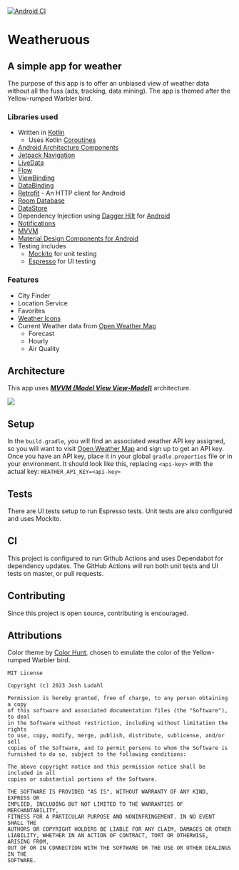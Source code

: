 [![Android CI](https://github.com/JoshLudahl/Weatheruous/actions/workflows/android.yml/badge.svg)](https://github.com/JoshLudahl/Weatheruous/actions/workflows/android.yml)

# Weatheruous

## A simple app for weather
The purpose of this app is to offer an unbiased view of weather data without all the fuss (ads, tracking, data mining). 
The app is themed after the Yellow-rumped Warbler bird.

### Libraries used
* Written in [Kotlin](https://kotlinlang.org/)
  * Uses Kotlin [Coroutines](https://kotlinlang.org/docs/reference/coroutines-overview.html)
* [Android Architecture Components](https://developer.android.com/topic/libraries/architecture)
* [Jetpack Navigation](https://developer.android.com/guide/navigation)
* [LiveData](https://developer.android.com/topic/libraries/architecture/livedata)
* [Flow](https://developer.android.com/kotlin/flow)
* [ViewBinding](https://developer.android.com/topic/libraries/view-binding)
* [DataBinding](https://developer.android.com/topic/libraries/data-binding)
* [Retrofit](https://square.github.io/retrofit/) - An HTTP client for Android
* [Room Database](https://developer.android.com/training/data-storage/room)
* [DataStore](https://developer.android.com/topic/libraries/architecture/datastore)
* Dependency Injection using [Dagger Hilt](https://dagger.dev/hilt/) for [Android](https://developer.android.com/training/dependency-injection/hilt-android)
* [Notifications](https://developer.android.com/develop/ui/views/notifications)
* [MVVM](https://developer.android.com/topic/architecture)
* [Material Design Components for Android](https://github.com/material-components/material-components-android)
* Testing includes
  * [Mockito](https://developer.android.com/training/testing/local-tests) for unit testing
  * [Espresso](https://developer.android.com/training/testing/espresso) for UI testing

### Features
* City Finder
* Location Service
* Favorites
* [Weather Icons](https://erikflowers.github.io/weather-icons/)
* Current Weather data from [Open Weather Map](https://openweathermap.org/)
  * Forecast
  * Hourly
  * Air Quality

## Architecture
This app uses [***MVVM (Model View View-Model)***](https://developer.android.com/jetpack/docs/guide#recommended-app-arch) architecture.

![](https://developer.android.com/topic/libraries/architecture/images/final-architecture.png)

## Setup
In the ```build.gradle```, you will find an associated weather API key assigned, so you will want to
visit [Open Weather Map](https://openweathermap.org/api) and sign up to get an API key. 
Once you have an API key, place it in your global ```gradle.properties``` file or in your environment. 
It should look like this, replacing ```<api-key>``` with the actual key:
```WEATHER_API_KEY=<api-key>```

## Tests
There are UI tests setup to run Espresso tests. Unit tests are also configured and uses Mockito.

## CI
This project is configured to run Github Actions and uses Dependabot for dependency updates.
The GitHub Actions will run both unit tests and UI tests on master, or pull requests.

## Contributing
Since this project is open source, contributing is encouraged.


## Attributions
Color theme by [Color Hunt](https://colorhunt.co/palette/222831393e46ffd369eeeeee), chosen to emulate
the color of the Yellow-rumped Warbler bird.
```
MIT License

Copyright (c) 2023 Josh Ludahl

Permission is hereby granted, free of charge, to any person obtaining a copy
of this software and associated documentation files (the "Software"), to deal
in the Software without restriction, including without limitation the rights
to use, copy, modify, merge, publish, distribute, sublicense, and/or sell
copies of the Software, and to permit persons to whom the Software is
furnished to do so, subject to the following conditions:

The above copyright notice and this permission notice shall be included in all
copies or substantial portions of the Software.

THE SOFTWARE IS PROVIDED "AS IS", WITHOUT WARRANTY OF ANY KIND, EXPRESS OR
IMPLIED, INCLUDING BUT NOT LIMITED TO THE WARRANTIES OF MERCHANTABILITY,
FITNESS FOR A PARTICULAR PURPOSE AND NONINFRINGEMENT. IN NO EVENT SHALL THE
AUTHORS OR COPYRIGHT HOLDERS BE LIABLE FOR ANY CLAIM, DAMAGES OR OTHER
LIABILITY, WHETHER IN AN ACTION OF CONTRACT, TORT OR OTHERWISE, ARISING FROM,
OUT OF OR IN CONNECTION WITH THE SOFTWARE OR THE USE OR OTHER DEALINGS IN THE
SOFTWARE.
```
